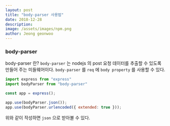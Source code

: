```yaml
---
layout: post
title: "body-parser 사용법"
date: 2018-12-28
description: 
image: /assets/images/npm.png
author: Jeong geonwoo
---
```


### body-parser
body-parser 란?
`body-parser` 는 nodejs 의 post 요청 데이터를 추출할 수 있도록 만들어 주는 미들웨어이다. `body-parser` 를 `req` 에 `body property` 를 사용할 수 있다.
```javascript
import express from "express"
import bodyParser from "body-parser"

const app = express();

app.use(bodyParser.json());
app.use(bodyParser.urlencoded({ extended: true }));
```
위와 같이 작성하면 `json` 으로 받아볼 수 있다.







